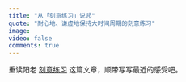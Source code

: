 ```yaml
---
title: "从「刻意练习」说起"
quote: "耐心地、谦虚地保持大时间周期的刻意练习"
image: 
video: false
comments: true
---
```


重读阳老 [刻意练习](https://mp.weixin.qq.com/s?__biz=MzA3MzM0MjUyMQ==&mid=404665481&idx=1&sn=12621b42509031425c02cbccf45ed2bd&scene=21&uin=MjM2NTQ5Nzk2NA%3D%3D&key=77421cf58af4a653e4f36cd9d5abf76e89251e68f68d868d7c0de6c27d95cbcb44243d1f8f2232c35571d3f0a200337b&devicetype=iMac+MacBookAir7%2C2+OSX+OSX+10.11.5+build(15F34)&version=11020201&lang=zh_CN&pass_ticket=bDJBvHmjyTtsMt0l1FQCA41cDmw5mzPurDi6OdW3abz8lz1uety4AO52UP1BHfSW) 这篇文章，顺带写写最近的感受吧。


